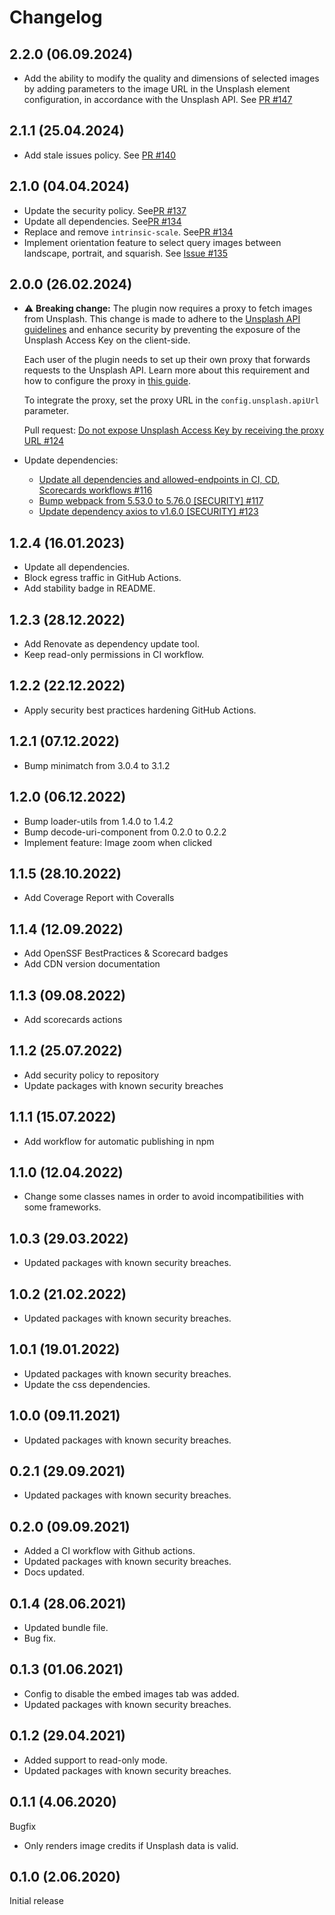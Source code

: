 # Changelog

## 2.2.0 (06.09.2024)
* Add the ability to modify the quality and dimensions of selected images by adding parameters to the image URL in the Unsplash element configuration, in accordance with the Unsplash API. See [PR #147](https://github.com/kommitters/editorjs-inline-image/pull/147)

## 2.1.1 (25.04.2024)
* Add stale issues policy. See [PR #140](https://github.com/kommitters/editorjs-inline-image/pull/140)

## 2.1.0 (04.04.2024)

* Update the security policy. See[PR #137](https://github.com/kommitters/editorjs-inline-image/pull/137)
* Update all dependencies. See[PR #134](https://github.com/kommitters/editorjs-inline-image/pull/134)
* Replace and remove `intrinsic-scale`. See[PR #134](https://github.com/kommitters/editorjs-inline-image/pull/134)
* Implement orientation feature to select query images between landscape, portrait, and squarish. See [Issue #135](https://github.com/kommitters/editorjs-inline-image/issues/135)

## 2.0.0 (26.02.2024)

* ⚠️ **Breaking change:** The plugin now requires a proxy to fetch images from Unsplash. This change is made to adhere to the [Unsplash API guidelines](https://help.unsplash.com/en/articles/2511245-unsplash-api-guidelines) and enhance security by preventing the exposure of the Unsplash Access Key on the client-side.

  Each user of the plugin needs to set up their own proxy that forwards requests to the Unsplash API. Learn more about this requirement and how to configure the proxy in [this guide](https://github.com/kommitters/editorjs-inline-image/blob/main/proxy_api.md).

  To integrate the proxy, set the proxy URL in the `config.unsplash.apiUrl` parameter.

  Pull request: [Do not expose Unsplash Access Key by receiving the proxy URL #124](https://github.com/kommitters/editorjs-inline-image/pull/124)

* Update dependencies:
  * [Update all dependencies and allowed-endpoints in CI, CD, Scorecards workflows #116](https://github.com/kommitters/editorjs-inline-image/pull/116)
  * [Bump webpack from 5.53.0 to 5.76.0 [SECURITY] #117](https://github.com/kommitters/editorjs-inline-image/pull/117)
  * [Update dependency axios to v1.6.0 [SECURITY] #123](https://github.com/kommitters/editorjs-inline-image/pull/123)

## 1.2.4 (16.01.2023)

* Update all dependencies.
* Block egress traffic in GitHub Actions.
* Add stability badge in README.

## 1.2.3 (28.12.2022)

* Add Renovate as dependency update tool.
* Keep read-only permissions in CI workflow.

## 1.2.2 (22.12.2022)

* Apply security best practices hardening GitHub Actions.

## 1.2.1 (07.12.2022)

* Bump minimatch from 3.0.4 to 3.1.2

## 1.2.0 (06.12.2022)

* Bump loader-utils from 1.4.0 to 1.4.2
* Bump decode-uri-component from 0.2.0 to 0.2.2
* Implement feature: Image zoom when clicked

## 1.1.5 (28.10.2022)

* Add Coverage Report with Coveralls

## 1.1.4 (12.09.2022)

* Add OpenSSF BestPractices & Scorecard badges
* Add CDN version documentation

## 1.1.3 (09.08.2022)

* Add scorecards actions

## 1.1.2 (25.07.2022)

* Add security policy to repository
* Update packages with known security breaches

## 1.1.1 (15.07.2022)

* Add workflow for automatic publishing in npm

## 1.1.0 (12.04.2022)

* Change some classes names in order to avoid incompatibilities with some frameworks.

## 1.0.3 (29.03.2022)

* Updated packages with known security breaches.

## 1.0.2 (21.02.2022)

* Updated packages with known security breaches.

## 1.0.1 (19.01.2022)

* Updated packages with known security breaches.
* Update the css dependencies.

## 1.0.0 (09.11.2021)

* Updated packages with known security breaches.

## 0.2.1 (29.09.2021)

* Updated packages with known security breaches.

## 0.2.0 (09.09.2021)

* Added a CI workflow with Github actions.
* Updated packages with known security breaches.
* Docs updated.

## 0.1.4 (28.06.2021)

* Updated bundle file.
* Bug fix.

## 0.1.3 (01.06.2021)

* Config to disable the embed images tab was added.
* Updated packages with known security breaches.

## 0.1.2 (29.04.2021)

* Added support to read-only mode.
* Updated packages with known security breaches.

## 0.1.1 (4.06.2020)

Bugfix

* Only renders image credits if Unsplash data is valid.

## 0.1.0 (2.06.2020)

Initial release
